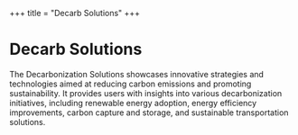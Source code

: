 +++
title = "Decarb Solutions"
+++


# Decarb Solutions

The Decarbonization Solutions showcases innovative strategies and technologies aimed at reducing carbon emissions and promoting sustainability. It provides users with insights into various decarbonization initiatives, including renewable energy adoption, energy efficiency improvements, carbon capture and storage, and sustainable transportation solutions.